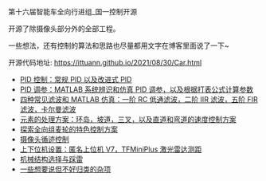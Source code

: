 第十六届智能车全向行进组_国一控制开源

开源了除摄像头部分外的全部工程。

一些想法，还有控制的算法和思路也尽量都用文字在博客里面说了一下~

开源代码地址:  <https://ittuann.github.io/2021/08/30/Car.html>

* [PID 控制：常规 PID 以及改进式 PID](https://ittuann.github.io/2021/08/29/CarPID.html)
* [PID 调参：MATLAB 系统辨识和仿真 PID 调参，以及根据打表公式计算参数](https://ittuann.github.io/2021/08/29/CarSimulate)
* [四种常见滤波和 MATLAB 仿真：一阶 RC 低通滤波，二阶 IIR 滤波，五阶 FIR 滤波，卡尔曼滤波](https://ittuann.github.io/2021/08/29/CarFilters.html)
* [元素的处理方案：环岛，坡道，三叉，以及直道和弯道的速度控制方案](https://ittuann.github.io/2021/08/28/CarElement.html)
* [探索全向组麦轮的特色控制方案](https://ittuann.github.io/2021/08/28/CarSpControl.html)
* [摄像头循迹控制](https://ittuann.github.io/2021/08/28/CarTracking.html)
* [上下位机设置：匿名上位机 V7，TFMiniPlus 激光雷达测距](https://ittuann.github.io/2021/08/28/CarUpper.html)
* [机械结构选择与踩雷](https://ittuann.github.io/2021/08/28/CarMachine.html)
* [一些想要说但不好归类的杂项](https://ittuann.github.io/2021/08/28/CarOthers.html)